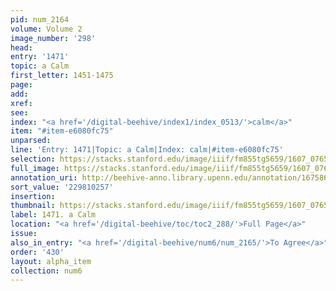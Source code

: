 ```yaml
---
pid: num_2164
volume: Volume 2
image_number: '298'
head:
entry: '1471'
topic: a Calm
first_letter: 1451-1475
page:
add:
xref:
see:
index: "<a href='/digital-beehive/index1/index_0513/'>calm</a>"
item: "#item-e6080fc75"
unparsed:
line: 'Entry: 1471|Topic: a Calm|Index: calm|#item-e6080fc75'
selection: https://stacks.stanford.edu/image/iiif/fm855tg5659/1607_0765/976,257,2769,257/full/0/default.jpg
full_image: https://stacks.stanford.edu/image/iiif/fm855tg5659/1607_0765/full/full/0/default.jpg
annotation_uri: http://beehive-anno.library.upenn.edu/annotation/1675869327904
sort_value: '229810257'
insertion:
thumbnail: https://stacks.stanford.edu/image/iiif/fm855tg5659/1607_0765/976,257,600,180/250,/0/default.jpg
label: 1471. a Calm
location: "<a href='/digital-beehive/toc/toc2_288/'>Full Page</a>"
issue:
also_in_entry: "<a href='/digital-beehive/num6/num_2165/'>To Agree</a>"
order: '430'
layout: alpha_item
collection: num6
---
```

